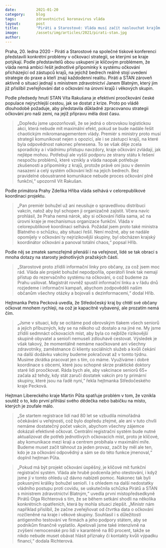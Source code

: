 ```yaml
---
date:         2021-01-20
category:     blog
tags:         zdravotnictví koronavirus vláda
layout:       post
title:        "Piráti a Starostové: Vláda musí začít naslouchat krajům a řešit praktické problémy očkovací strategie"
image:        /assets/img/articles/2021/pirati-stan.jpg
author:       
---
```

 
 

Praha, 20. ledna 2020 - Piráti a Starostové na společné tiskové konferenci představili konkrétní problémy v očkovací strategii, se kterými se kraje potýkají. Podle představitelů obou uskupení je klíčovým problémem, že vláda nemá ambici řešit jednotlivé připomínky k systému očkování přicházející od zástupců krajů, na jejichž bedrech reálně stojí uvedení strategie do praxe a kteří znají každodenní realitu. Piráti a STAN zároveň aktivně o situaci jednají s ministrem zdravotnictví Janem Blatným, který jim již přislíbil zveřejňování dat o očkování na úrovni  krajů i věkových skupin.  

Podle předsedy hnutí STAN Víta Rakušana je efektivní proočkování české populace nejrychlejší cestou, jak se dostat z krize. Proto po vládě dlouhodobě požaduje, aby představila důkladně zpracovanou strategii očkování pro naši zemi, na jejíž přípravu měla dost času.

> „Dopředu jsme upozorňovali, že se jedná o obrovskou logistickou akci, která nebude mít maximální efekt, pokud se bude nadále řešit chaotickým mikromanagementem vlády. Premiér s ministry proto musí strategii komunikovat nejen s opozicí, ale i se zástupci krajů, na které byla odpovědnost nakonec přenesena. To se však děje zcela sporadicky a i vládnímu přístupu navzdory, kraje očkování zvládají, jak nejlépe mohou. Potřebují ale vyšší podporu ze strany státu k řešení nespočtu problémů, které vznikly a vláda naopak potřebuje zkušenosti a připomínky z krajů, protože právě oni jsou v denním nasazení a celý systém očkování leží na jejich bedrech. Bez pravidelné oboustranné komunikace nebude proces očkování plně funkční,“ upozornil Vít Rakušan.

Podle primátora Prahy Zdeňka Hřiba vláda selhává v celorepublikové koordinaci projektu. 

> „Pan premiér bohužel už ani neusiluje o spravedlivou distribuci vakcín, natož aby byl schopen ji organizačně zajistit. Včera navíc prohlásil, že Praha nemá nárok, aby si očkování řídila sama, ač na úrovni kraje je mechanismus organizace funkční. Vláda v celorepublikové koordinaci selhává. Požádal jsem proto také ministra Blatného o schůzku, aby situaci řešil. Není možné, aby se nadále opomíjely v očkování ty nejrizikovější skupiny, byl obcházen krajský koordinátor očkování a panoval totální chaos,“ popsal Hřib.

Podle něj se zmatek samozřejmě přenáší i na veřejnost, lidé se tak obrací s mnoha dotazy na starosty jednotlivých pražských částí.

> „Starostové proto zřídili informační linky pro občany, za což jsem moc rád. Vláda ale projekt bohužel nepodpořila, operátoři linek tak nemají přístup do rezervačního systému na očkování, o což budeme za Prahu usilovat. Magistrát rovněž spustil informační linku a v řádu dnů rozjedeme i informační kampaň, abychom zodpověděli našim občanům všechny otázky a bojovali s dezinformacemi,“ dodal Hřib.

Hejtmanka Petra Pecková uvedla, že Středočeský kraj by chtěl své občany očkovat mnohem rychleji, na což je kapacitně vybavený, ale prozatím nemá čím. 

> „Jsme v situaci, kdy se ocitáme pod obrovským tlakem všech seniorů a jejich příbuzných, kdy se na někoho už dostalo a na jiné ne. My jsme zřídili sedmnáct očkovacích míst, aby byla co nejblíže rizikovější skupině obyvatel a senioři nemuseli zdlouhavě cestovat. Výsledek je však takový, že momentálně nemáme naočkované ani všechny zdravotníky, zaměstnance či klienty sociálních služeb a kvůli čekání na další dodávku vakcíny budeme pokračovat až v tomto týdnu. Musíme zkrátka pracovat jen s tím, co máme. Využíváme i dobré koordinace s obcemi, které jsou schopné skrze praktické doktory staré lidi proočkovat. Ráda bych ale, aby vakcinace seniorů 65+ začala až tehdy, kdy stát zaručí dostatek vakcín pro ty primární skupiny, které jsou na řadě nyní,“ řekla hejtmanka Středočeského kraje Pecková.

Hejtman Libereckého kraje Martin Půta spatřuje problém v tom, že vznikla soutěž o to, kdo první přihlásí svého dědečka nebo babičku na místo, kterých je zoufale málo. 

> „Se startem registrace lidí nad 80 let se vzbudila mimořádná očekávání u veřejnosti, což bylo dopředu zřejmé, ale ani v tuto chvíli nemáme dostatečný počet vakcín, abychom všechny zájemce dokázali efektivně očkovat. Centrální registrační systém bude nutné aktualizovat dle potřeb jednotlivých očkovacích míst, proto je klíčové, aby komunikace mezi kraji a centrem probíhala v maximální míře. Budeme muset začít táhnout za jeden provaz, začít by měl ale ten, kdo je za očkování odpovědný a sám se do této funkce jmenoval,“ doplnil hejtman Půta.

> „Pokud má být projekt očkování úspěšný, je klíčové mít funkční registrační systém. Vláda ale hrubě podcenila jeho otestování, i když jsme jí v tomto ohledu už dávno nabízeli pomoc. Nakonec tak byli pokusnými králíky bohužel senioři. I s ohledem na další nedostatky vládního postupu proti covidu, se uskutečnila schůzka Pirátů a STAN s ministrem zdravotnictví Blatným,“ uvedla první místopředsedkyně Pirátů Olga Richterová s tím, že se během setkání shodli na několika konkrétních opatřeních, která by mohla situaci zlepšit. „Ministr nám například přislíbil, že začne zveřejňovat od čtvrtka data o očkování rozčleněné na kraje i věkové skupiny. Souhlasil i s důležitostí antigenního testování ve firmách a jeho podpory státem, aby se podnikům finančně vyplatilo. Apelovali jsme také intenzivně na zvýšení nemocenské pro lidi v karanténě na 80 procent, takže se nikdo nebude muset obávat hlásit příznaky či kontakty kvůli výpadku financí,“ dodala Richterová.

 
